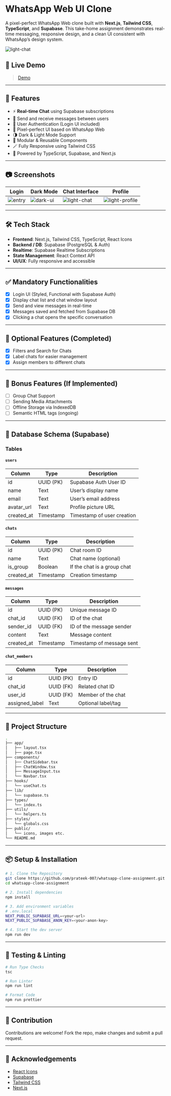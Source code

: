 # WhatsApp Web UI Clone

A pixel-perfect WhatsApp Web clone built with **Next.js**, **Tailwind CSS**, **TypeScript**, and **Supabase**. This take-home assignment demonstrates real-time messaging, responsive design, and a clean UI consistent with WhatsApp’s design system.

![light-chat](https://user-images.githubusercontent.com/44744039/224526453-7b835f09-e25e-4bdf-894f-c1b253a8c31d.png)

## 🔗 Live Demo

> [Demo](https://whatsapp-two-beige.vercel.app/)

---

## 📌 Features

* ⚡ **Real-time Chat** using Supabase subscriptions
* 💬 Send and receive messages between users
* 🔐 User Authentication (Login UI included)
* 🎯 Pixel-perfect UI based on WhatsApp Web
* 🌗 Dark & Light Mode Support
* 🧩 Modular & Reusable Components
* 🪄 Fully Responsive using Tailwind CSS
* 🚀 Powered by TypeScript, Supabase, and Next.js

---

## 📷 Screenshots

| Login                                                                                                           | Dark Mode                                                                                                         | Chat Interface                                                                                                       | Profile                                                                                                                 |
| --------------------------------------------------------------------------------------------------------------- | ----------------------------------------------------------------------------------------------------------------- | -------------------------------------------------------------------------------------------------------------------- | ----------------------------------------------------------------------------------------------------------------------- |
| ![entry](https://user-images.githubusercontent.com/44744039/224526394-642e3187-57c7-47e2-995e-3f67fa52eeea.png) | ![dark-ui](https://user-images.githubusercontent.com/44744039/224526440-b4eb6a54-4dda-430c-a681-286f5b406fe7.png) | ![light-chat](https://user-images.githubusercontent.com/44744039/224526453-7b835f09-e25e-4bdf-894f-c1b253a8c31d.png) | ![light-profile](https://user-images.githubusercontent.com/44744039/224526456-40c82430-70cb-44e3-82ac-182efde8255f.png) |

---

## 🛠️ Tech Stack

* **Frontend**: Next.js, Tailwind CSS, TypeScript, React Icons
* **Backend / DB**: Supabase (PostgreSQL & Auth)
* **Realtime**: Supabase Realtime Subscriptions
* **State Management**: React Context API
* **UI/UX**: Fully responsive and accessible

---

## ✅ Mandatory Functionalities

* [x] Login UI (Styled, Functional with Supabase Auth)
* [x] Display chat list and chat window layout
* [x] Send and view messages in real-time
* [x] Messages saved and fetched from Supabase DB
* [x] Clicking a chat opens the specific conversation

---

## 🌟 Optional Features (Completed)

* [x] Filters and Search for Chats
* [x] Label chats for easier management
* [x] Assign members to different chats

---

## 💎 Bonus Features (If Implemented)

* [ ] Group Chat Support
* [ ] Sending Media Attachments
* [ ] Offline Storage via IndexedDB
* [ ] Semantic HTML tags (ongoing)

---

## 🧱 Database Schema (Supabase)

### Tables

#### `users`

| Column      | Type      | Description                |
| ----------- | --------- | -------------------------- |
| id          | UUID (PK) | Supabase Auth User ID      |
| name        | Text      | User’s display name        |
| email       | Text      | User’s email address       |
| avatar\_url | Text      | Profile picture URL        |
| created\_at | Timestamp | Timestamp of user creation |

#### `chats`

| Column      | Type      | Description                 |
| ----------- | --------- | --------------------------- |
| id          | UUID (PK) | Chat room ID                |
| name        | Text      | Chat name (optional)        |
| is\_group   | Boolean   | If the chat is a group chat |
| created\_at | Timestamp | Creation timestamp          |

#### `messages`

| Column      | Type      | Description               |
| ----------- | --------- | ------------------------- |
| id          | UUID (PK) | Unique message ID         |
| chat\_id    | UUID (FK) | ID of the chat            |
| sender\_id  | UUID (FK) | ID of the message sender  |
| content     | Text      | Message content           |
| created\_at | Timestamp | Timestamp of message sent |

#### `chat_members`

| Column          | Type      | Description        |
| --------------- | --------- | ------------------ |
| id              | UUID (PK) | Entry ID           |
| chat\_id        | UUID (FK) | Related chat ID    |
| user\_id        | UUID (FK) | Member of the chat |
| assigned\_label | Text      | Optional label/tag |

---

## 📂 Project Structure

```bash
.
├── app/
│   ├── layout.tsx
│   ├── page.tsx
├── components/
│   ├── ChatSidebar.tsx
│   ├── ChatWindow.tsx
│   ├── MessageInput.tsx
│   └── Navbar.tsx
├── hooks/
│   └── useChat.ts
├── lib/
│   └── supabase.ts
├── types/
│   └── index.ts
├── utils/
│   └── helpers.ts
├── styles/
│   └── globals.css
├── public/
│   └── icons, images etc.
└── README.md
```

---

## 📦 Setup & Installation

```bash
# 1. Clone the Repository
git clone https://github.com/prateek-007/whatsapp-clone-assignment.git
cd whatsapp-clone-assignment

# 2. Install dependencies
npm install

# 3. Add environment variables
# .env.local
NEXT_PUBLIC_SUPABASE_URL=<your-url>
NEXT_PUBLIC_SUPABASE_ANON_KEY=<your-anon-key>

# 4. Start the dev server
npm run dev
```

---

## 🧪 Testing & Linting

```bash
# Run Type Checks
tsc

# Run Linter
npm run lint

# Format Code
npm run prettier
```

---

## 🤝 Contribution

Contributions are welcome! Fork the repo, make changes and submit a pull request.

---

## 🙌 Acknowledgements

* [React Icons](https://react-icons.github.io/react-icons)
* [Supabase](https://supabase.io/)
* [Tailwind CSS](https://tailwindcss.com/)
* [Next.js](https://nextjs.org/)

